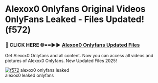 # Alexox0 Onlyfans Original Videos 0nlyFans Leaked - Files Updated! (f572)

<h3>🔴 CLICK HERE 🌐==►► <a href="https://tinyurl.com/ms9xzufz" rel="nofollow">Alexox0 Onlyfans Updated Files</a></h3>

Get Alexox0 Onlyfans and all content. Now you can access all videos and pictures of Alexox0 Onlyfans. New Updated Files 2025!

[![f572](https://i.imgur.com/PQ7UWWw.gif)](https://tinyurl.com/ms9xzufz)
alexox0 onlyfans leaked<br>
alexox0 leaked onlyfans
